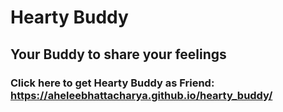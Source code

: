 # Hearty Buddy

## Your Buddy to share your feelings

### Click here to get Hearty Buddy as Friend: https://aheleebhattacharya.github.io/hearty_buddy/
